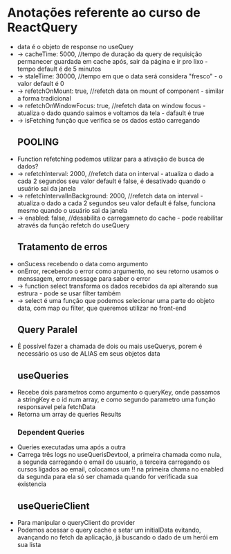 <div>
    <h1>Anotações referente ao curso de ReactQuery</h1>
    <ul>
        <li>
            data é o objeto de response no useQuey
        </li>
        <li>
            -> cacheTime: 5000, //tempo de duração da query de requisição permanecer guardada em cache após, sair da página e ir pro lixo - tempo default é de 5 minutos
        </li>
        <li>
            -> staleTime: 30000, //tempo em que o data será considera "fresco" - o valor default é 0
        </li>
        <li>
            -> refetchOnMount: true, //refetch data on mount of component - similar a forma tradicional
        </li>
        <li>
            -> refetchOnWindowFocus: true, //refetch data on window focus - atualiza o dado quando saimos e voltamos da tela - dafault é true
        </li>
        <li>
            -> isFetching função que verifica se os dados estão carregando
        </li>
        <h2>
            POOLING
        </h2>
        <li>
            Function refetching podemos utilizar para a ativação de busca de dados?
        </li>
        <li>
            -> refetchInterval: 2000, //refetch data on interval - atualiza o dado a cada 2 segundos seu valor default é false, é desativado quando o usuário sai da janela
        </li>
        <li>
            -> refetchIntervalInBackground: 2000, //refetch data on interval - atualiza o dado a cada 2 segundos seu valor default é false, funciona mesmo quando o usuário sai da janela
        </li>
        <li>
            -> enabled: false, //desabilita o carregamneto do cache - pode reabilitar através da função refetch do useQuery
        </li>
        <h2>Tratamento de erros</h2>
        <li>
            onSucess recebendo o data como argumento
        </li>
        <li>
            onError, recebendo o error como argumento, no seu retorno usamos o menssagem, error.message para saber o error
        </li>
        <li>
            -> function select transforma os dados recebidos da api alterando sua estrura - pode se usar filter também
        </li>
        <li>
            -> select é uma função que podemos selecionar uma parte do objeto data, com map ou filter, que queremos utilizar no front-end
        </li>
        <h2>Query Paralel</h2>
        <li>
            É possível fazer a chamada de dois ou mais useQuerys, porem é necessário os uso de ALIAS em seus objetos data
        </li>
        <h2>useQueries</h2>
        <li>
            Recebe dois parametros como argumento o queryKey, onde passamos a stringKey e o id num array, e como segundo parametro uma função responsavel pela fetchData
        </li>
        <li>
            Retorna um array de queries Results
        </li>
        <h3>Dependent Queries</h3>
        <li>
            Queries executadas uma após a outra
        </li>
        <li>
            Carrega três logs no useQuerisDevtool, a primeira chamada como nula, a segunda carregando o email do usuario, a terceira carregando os cursos ligados ao email, colocamos um !! na primeira chama no enabled da segunda para ela só ser chamada quando for verificada sua existencia 
        </li>
        <h2>useQuerieClient</h2>
        <li>
            Para manipular o queryClient do provider            
        </li>
        <li>
            Podemos acessar o query cache e setar um initialData evitando, avançando no fetch da aplicação, já buscando o dado de um herói em sua lista            
        </li>
    </ul>
</div>


